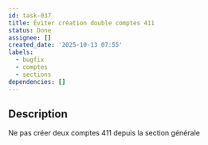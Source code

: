 ```yaml
---
id: task-037
title: Éviter création double comptes 411
status: Done
assignee: []
created_date: '2025-10-13 07:55'
labels:
  - bugfix
  - comptes
  - sections
dependencies: []
---
```


## Description

<!-- SECTION:DESCRIPTION:BEGIN -->
Ne pas créer deux comptes 411 depuis la section générale
<!-- SECTION:DESCRIPTION:END -->
